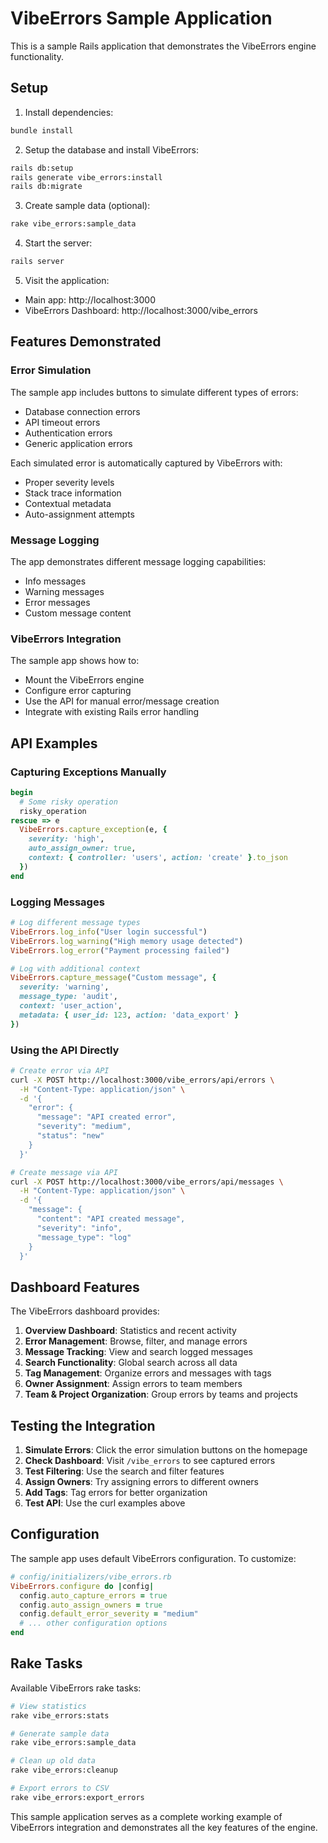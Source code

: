 # VibeErrors Sample Application

This is a sample Rails application that demonstrates the VibeErrors engine functionality.

## Setup

1. Install dependencies:
```bash
bundle install
```

2. Setup the database and install VibeErrors:
```bash
rails db:setup
rails generate vibe_errors:install
rails db:migrate
```

3. Create sample data (optional):
```bash
rake vibe_errors:sample_data
```

4. Start the server:
```bash
rails server
```

5. Visit the application:
- Main app: http://localhost:3000
- VibeErrors Dashboard: http://localhost:3000/vibe_errors

## Features Demonstrated

### Error Simulation
The sample app includes buttons to simulate different types of errors:
- Database connection errors
- API timeout errors
- Authentication errors
- Generic application errors

Each simulated error is automatically captured by VibeErrors with:
- Proper severity levels
- Stack trace information
- Contextual metadata
- Auto-assignment attempts

### Message Logging
The app demonstrates different message logging capabilities:
- Info messages
- Warning messages
- Error messages
- Custom message content

### VibeErrors Integration
The sample app shows how to:
- Mount the VibeErrors engine
- Configure error capturing
- Use the API for manual error/message creation
- Integrate with existing Rails error handling

## API Examples

### Capturing Exceptions Manually
```ruby
begin
  # Some risky operation
  risky_operation
rescue => e
  VibeErrors.capture_exception(e, {
    severity: 'high',
    auto_assign_owner: true,
    context: { controller: 'users', action: 'create' }.to_json
  })
end
```

### Logging Messages
```ruby
# Log different message types
VibeErrors.log_info("User login successful")
VibeErrors.log_warning("High memory usage detected")
VibeErrors.log_error("Payment processing failed")

# Log with additional context
VibeErrors.capture_message("Custom message", {
  severity: 'warning',
  message_type: 'audit',
  context: 'user_action',
  metadata: { user_id: 123, action: 'data_export' }
})
```

### Using the API Directly
```bash
# Create error via API
curl -X POST http://localhost:3000/vibe_errors/api/errors \
  -H "Content-Type: application/json" \
  -d '{
    "error": {
      "message": "API created error",
      "severity": "medium",
      "status": "new"
    }
  }'

# Create message via API
curl -X POST http://localhost:3000/vibe_errors/api/messages \
  -H "Content-Type: application/json" \
  -d '{
    "message": {
      "content": "API created message",
      "severity": "info",
      "message_type": "log"
    }
  }'
```

## Dashboard Features

The VibeErrors dashboard provides:

1. **Overview Dashboard**: Statistics and recent activity
2. **Error Management**: Browse, filter, and manage errors
3. **Message Tracking**: View and search logged messages
4. **Search Functionality**: Global search across all data
5. **Tag Management**: Organize errors and messages with tags
6. **Owner Assignment**: Assign errors to team members
7. **Team & Project Organization**: Group errors by teams and projects

## Testing the Integration

1. **Simulate Errors**: Click the error simulation buttons on the homepage
2. **Check Dashboard**: Visit `/vibe_errors` to see captured errors
3. **Test Filtering**: Use the search and filter features
4. **Assign Owners**: Try assigning errors to different owners
5. **Add Tags**: Tag errors for better organization
6. **Test API**: Use the curl examples above

## Configuration

The sample app uses default VibeErrors configuration. To customize:

```ruby
# config/initializers/vibe_errors.rb
VibeErrors.configure do |config|
  config.auto_capture_errors = true
  config.auto_assign_owners = true
  config.default_error_severity = "medium"
  # ... other configuration options
end
```

## Rake Tasks

Available VibeErrors rake tasks:

```bash
# View statistics
rake vibe_errors:stats

# Generate sample data
rake vibe_errors:sample_data

# Clean up old data
rake vibe_errors:cleanup

# Export errors to CSV
rake vibe_errors:export_errors
```

This sample application serves as a complete working example of VibeErrors integration and demonstrates all the key features of the engine.